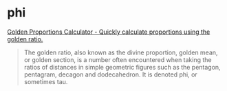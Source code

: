 # phi

[Golden Proportions Calculator - Quickly calculate proportions using the golden ratio.](http://ablank.github.io/phi/)

>The golden ratio, also known as the divine proportion, golden mean, or golden section, is a number often encountered when taking the ratios of distances in simple geometric figures such as the pentagon, pentagram, decagon and dodecahedron. It is denoted phi, or sometimes tau. 
